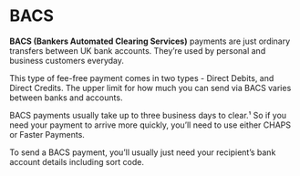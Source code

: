 # BACS

**BACS (Bankers Automated Clearing Services)** payments are just ordinary transfers between UK bank accounts. They’re used by personal and business customers everyday.

This type of fee-free payment comes in two types - Direct Debits, and Direct Credits. The upper limit for how much you can send via BACS varies between banks and accounts.

BACS payments usually take up to three business days to clear.¹ So if you need your payment to arrive more quickly, you’ll need to use either CHAPS or Faster Payments.

To send a BACS payment, you’ll usually just need your recipient’s bank account details including sort code.

